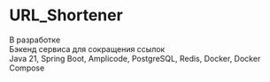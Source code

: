 # URL_Shortener
В разработке  
Бэкенд сервиса для сокращения ссылок  
Java 21, Spring Boot, Amplicode, PostgreSQL, Redis, Docker, Docker Compose
